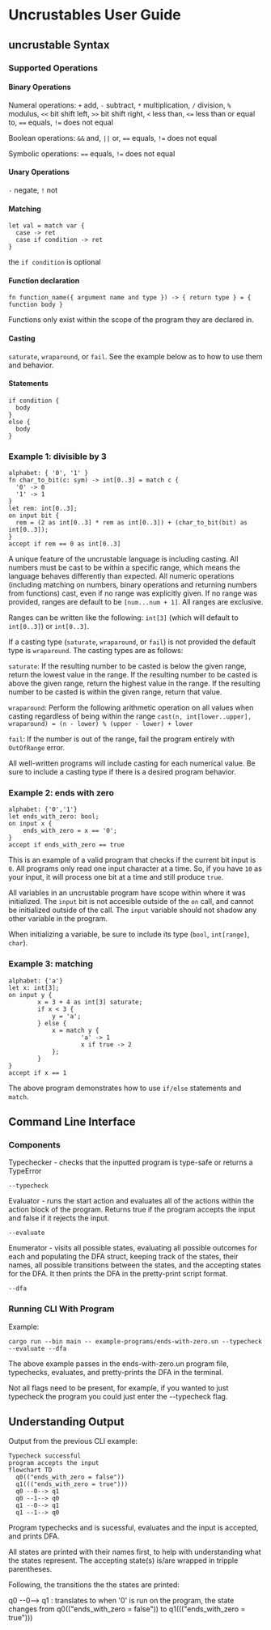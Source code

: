# Uncrustables User Guide

## uncrustable Syntax

### Supported Operations

#### Binary Operations

Numeral operations:
```+``` add,
```-``` subtract,
```*``` multiplication,
```/``` division,
```%``` modulus,
```<<``` bit shift left,
```>>``` bit shift right,
```<``` less than,
```<=``` less than or equal to,
```==``` equals,
```!=``` does not equal

Boolean operations:
```&&``` and,
```||``` or,
```==``` equals,
```!=``` does not equal

Symbolic operations:
```==``` equals,
```!=``` does not equal

#### Unary Operations
```-``` negate,
```!``` not

#### Matching

```
let val = match var {
  case -> ret
  case if condition -> ret
}
```
the ```if condition``` is optional

#### Function declaration

```fn function_name({ argument name and type }) -> { return type } = { function body }```

Functions only exist within the scope of the program they are declared in.

#### Casting
```saturate```, ```wraparound```, or ```fail```. See the example below as to how to use them and behavior.

#### Statements
```
if condition {
  body
}
else {
  body
}
```

### Example 1: divisible by 3

```
alphabet: { '0', '1' }
fn char_to_bit(c: sym) -> int[0..3] = match c {
  '0' -> 0
  '1' -> 1
}
let rem: int[0..3];
on input bit {
  rem = (2 as int[0..3] * rem as int[0..3]) + (char_to_bit(bit) as int[0..3]);
}
accept if rem == 0 as int[0..3]
```
A unique feature of the uncrustable language is including casting. All numbers must be cast to be within a specific range, which means the language behaves differently than expected. All numeric operations (including matching on numbers, binary operations and returning numbers from functions) cast, even if no range was explicitly given. If no range was provided, ranges are default to be ```[num...num + 1]```. All ranges are exclusive.

Ranges can be written like the following: ```int[3]``` (which will default to ```int[0..3]```) or ```int[0..3]```.

If a casting type (```saturate```, ```wraparound```, or ```fail```) is not provided the default type is ```wraparound```. The casting types are as follows:

```saturate```: If the resulting number to be casted is below the given range, return the lowest value in the range. If the resulting number to be casted is above the given range, return the highest value in the range. If the resulting number to be casted is within the given range, return that value.

```wraparound```: Perform the following arithmetic operation on all values when casting regardless of being within the range
```cast(n, int[lower..upper], wraparound) = (n - lower) % (upper - lower) + lower```

```fail```: If the number is out of the range, fail the program entirely with ```OutOfRange``` error.

All well-written programs will include casting for each numerical value. Be sure to include a casting type if there is a desired program behavior.

### Example 2: ends with zero

```
alphabet: {'0','1'}
let ends_with_zero: bool;
on input x {
    ends_with_zero = x == '0';
}
accept if ends_with_zero == true
```
This is an example of a valid program that checks if the current bit input is ```0```. All programs only read one input character at a time. So, if you have ```10``` as your input, it will process one bit at a time and still produce ```true```.

All variables in an uncrustable program have scope within where it was initialized. The ```input``` bit is not accesible outside of the ```on``` call, and cannot be initialized outside of the call. The ```input``` variable should not shadow any other variable in the program.

When initializing a variable, be sure to include its type (```bool```, ```int[range]```, ```char```).

### Example 3: matching

```
alphabet: {'a'}
let x: int[3];
on input y {
        x = 3 + 4 as int[3] saturate;
        if x < 3 {
            y = 'a';
        } else {
            x = match y {
                    'a' -> 1
                    x if true -> 2
            };
        }
}
accept if x == 1
```
The above program demonstrates how to use ```if/else``` statements and ```match```.

## Command Line Interface

### Components

Typechecker -  checks that the inputted program is type-safe or returns a TypeError
```
--typecheck
```
Evaluator -  runs the start action and evaluates all of the actions within the action 
block of the program. Returns true if the program accepts the input and false if it 
rejects the input.
```
--evaluate
```
Enumerator - visits all possible states, evaluating all possible outcomes for each 
and populating the DFA struct, keeping track of the states, their names, all possible 
transitions between the states, and the accepting states for the DFA. It then prints the DFA in the pretty-print script format.
```
--dfa
```

### Running CLI With Program

Example:
```
cargo run --bin main -- example-programs/ends-with-zero.un --typecheck --evaluate --dfa
```
The above example passes in the ends-with-zero.un program file, typechecks, evaluates,
and pretty-prints the DFA in the terminal.

Not all flags need to be present, for example, if you wanted to just typecheck the 
program you could just enter the --typecheck flag.

## Understanding Output

Output from the previous CLI example:
```
Typecheck successful
program accepts the input
flowchart TD
  q0(("ends_with_zero = false"))
  q1((("ends_with_zero = true")))
  q0 --0--> q1
  q0 --1--> q0
  q1 --0--> q1
  q1 --1--> q0
```
Program typechecks and is sucessful, evaluates and the input is accepted, and prints DFA.

All states are printed with their names first, to help with understanding what the 
states represent. The accepting state(s) is/are wrapped in tripple parentheses.

Following, the transitions the the states are printed:

q0 --0--> q1 : translates to when '0' is run on the program, the state changes from q0(("ends_with_zero = false")) to q1((("ends_with_zero = true")))


